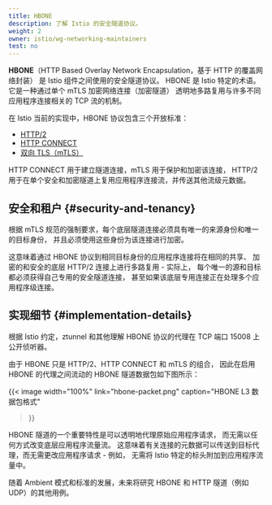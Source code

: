 ```yaml
---
title: HBONE
description: 了解 Istio 的安全隧道协议。
weight: 2
owner: istio/wg-networking-maintainers
test: no
---
```


**HBONE**（HTTP Based Overlay Network Encapsulation，基于 HTTP 的覆盖网络封装）
是 Istio 组件之间使用的安全隧道协议。
HBONE 是 Istio 特定的术语。它是一种通过单个 mTLS 加密网络连接（加密隧道）
透明地多路复用与许多不同应用程序连接相关的 TCP 流的机制。

在 Istio 当前的实现中，HBONE 协议包含三个开放标准：

- [HTTP/2](https://httpwg.org/specs/rfc7540.html)
- [HTTP CONNECT](https://developer.mozilla.org/en-US/docs/Web/HTTP/Methods/CONNECT)
- [双向 TLS（mTLS）](https://datatracker.ietf.org/doc/html/rfc8446)

HTTP CONNECT 用于建立隧道连接，mTLS 用于保护和加密该连接，
HTTP/2 用于在单个安全和加密隧道上复用应用程序连接流，并传送其他流级元数据。

## 安全和租户 {#security-and-tenancy}

根据 mTLS 规范的强制要求，每个底层隧道连接必须具有唯一的来源身份和唯一的目标身份，
并且必须使用这些身份为该连接进行加密。

这意味着通过 HBONE 协议到相同目标身份的应用程序连接将在相同的共享、
加密的和安全的底层 HTTP/2 连接上进行多路复用 - 实际上，
每个唯一的源和目标都必须获得自己专用的安全隧道连接，
甚至如果该底层专用连接正在处理多个应用程序级连接。

## 实现细节 {#implementation-details}

根据 Istio 约定，ztunnel 和其他理解 HBONE 协议的代理在 TCP 端口 15008 上公开侦听器。

由于 HBONE 只是 HTTP/2、HTTP CONNECT 和 mTLS 的组合，
因此在启用 HBONE 的代理之间流动的 HBONE 隧道数据包如下图所示：

{{< image width="100%"
link="hbone-packet.png"
caption="HBONE L3 数据包格式"
>}}

HBONE 隧道的一个重要特性是可以透明地代理原始应用程序请求，
而无需以任何方式改变底层应用程序流量流。
这意味着有关连接的元数据可以传送到目标代理，而无需更改应用程序请求 - 例如，
无需将 Istio 特定的标头附加到应用程序流量中。

随着 Ambient 模式和标准的发展，未来将研究 HBONE 和 HTTP 隧道（例如 UDP）的其他用例。
